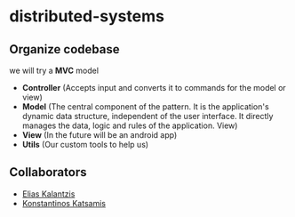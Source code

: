 # distributed-systems

## Organize codebase
we will try a **MVC** model
- **Controller** (Accepts input and converts it to commands for the model or view)
- **Model** (The central component of the pattern. It is the application's dynamic data structure, independent of the user interface. It directly manages the data, logic and rules of the application.
  View)
- **View** (In the future will be an android app)
- **Utils** (Our custom tools to help us)

## Collaborators
- [Elias Kalantzis](https://github.com/L0TH)
- [Konstantinos Katsamis](https://github.com/konstantinosKatsamis)